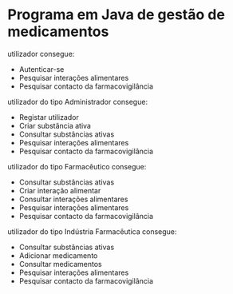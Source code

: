 # Programa em Java de gestão de medicamentos

utilizador consegue:
- Autenticar-se
- Pesquisar interações alimentares
- Pesquisar contacto da farmacovigilância

utilizador do tipo Administrador consegue:
- Registar utilizador
- Criar substância ativa
- Consultar substâncias ativas
- Pesquisar interações alimentares
- Pesquisar contacto da farmacovigilância

utilizador do tipo Farmacêutico consegue:
- Consultar substâncias ativas
- Criar interação alimentar
- Consultar interações alimentares
- Pesquisar interações alimentares
- Pesquisar contacto da farmacovigilância

utilizador do tipo Indústria Farmacêutica consegue:
- Consultar substâncias ativas
- Adicionar medicamento
- Consultar medicamentos
- Pesquisar interações alimentares
- Pesquisar contacto da farmacovigilância
